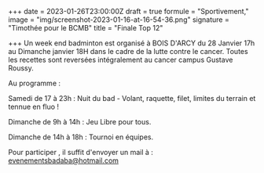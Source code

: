+++
date = 2023-01-26T23:00:00Z
draft = true
formule = "Sportivement,"
image = "img/screenshot-2023-01-16-at-16-54-36.png"
signature = "Timothée pour le BCMB"
title = "Finale Top 12"

+++
Un week end badminton est organisé à BOIS D'ARCY du 28 Janvier 17h au Dimanche janvier 18H dans le cadre de la lutte contre le cancer. Toutes les recettes sont reversées intégralement au cancer campus Gustave Roussy.  
  
Au programme :  
  
Samedi de 17 à 23h : Nuit du bad - Volant, raquette, filet, limites du terrain et tennue en fluo !

Dimanche de 9h à 14h : Jeu Libre pour tous.

Dimanche de 14h à 18h : Tournoi en équipes.

Pour participer , il suffit d'envoyer un mail à : evenementsbadaba@hotmail.com 